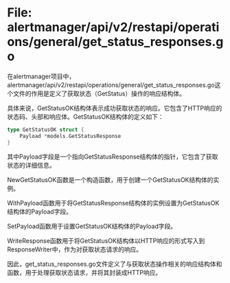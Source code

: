 # File: alertmanager/api/v2/restapi/operations/general/get_status_responses.go

在alertmanager项目中，alertmanager/api/v2/restapi/operations/general/get_status_responses.go这个文件的作用是定义了获取状态（GetStatus）操作的响应结构体。

具体来说，GetStatusOK结构体表示成功获取状态的响应。它包含了HTTP响应的状态码、头部和响应体。GetStatusOK结构体的定义如下：

```go
type GetStatusOK struct {
    Payload *models.GetStatusResponse
}
```

其中Payload字段是一个指向GetStatusResponse结构体的指针，它包含了获取状态的详细信息。

NewGetStatusOK函数是一个构造函数，用于创建一个GetStatusOK结构体的实例。

WithPayload函数用于将GetStatusResponse结构体的实例设置为GetStatusOK结构体的Payload字段。

SetPayload函数用于设置GetStatusOK结构体的Payload字段。

WriteResponse函数用于将GetStatusOK结构体以HTTP响应的形式写入到ResponseWriter中，作为对获取状态请求的响应。

因此，get_status_responses.go文件定义了与获取状态操作相关的响应结构体和函数，用于处理获取状态请求，并将其封装成HTTP响应。

